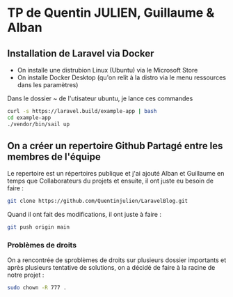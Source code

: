 # TP de Quentin JULIEN, Guillaume & Alban

## Installation de Laravel via Docker

* On installe une distrubion Linux (Ubuntu) via le Microsoft Store
* On installe Docker Desktop (qu'on relit à la distro via le menu ressources dans les paramètres)

Dans le dossier ~ de l'utisateur ubuntu, je lance ces commandes
```bash
curl -s https://laravel.build/example-app | bash
cd example-app
./vendor/bin/sail up
```

## On a créer un repertoire Github Partagé entre les membres de l'équipe

Le repertoire est un répertoires publique et j'ai ajouté Alban et Guillaume en temps que Collaborateurs du projets et ensuite, il ont juste eu besoin de faire :
```bash
git clone https://github.com/Quentinjulien/LaravelBlog.git
```
Quand il ont fait des modifications, il ont juste à faire :
```bash
git push origin main
```

### Problèmes de droits
On a rencontrée de sproblèmes de droits sur plusieurs dossier importants et après plusieurs tentative de solutions, on a décidé de faire à la racine de notre projet :
```bash
sudo chown -R 777 . 
```
